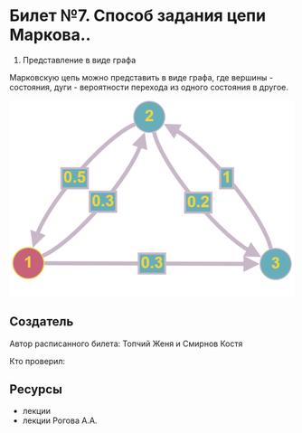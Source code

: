 # Билет №7. Способ задания цепи Маркова..

1. Представление в виде графа

Марковскую цепь можно представить в виде графа, где вершины - состояния, дуги - вероятности перехода из одного состояния в другое.

![Цепь Макрова - граф](./q7i1.png)

## Создатель

Автор расписанного билета: Топчий Женя и Смирнов Костя

Кто проверил:


## Ресурсы
- лекции
- лекции Рогова А.А.

